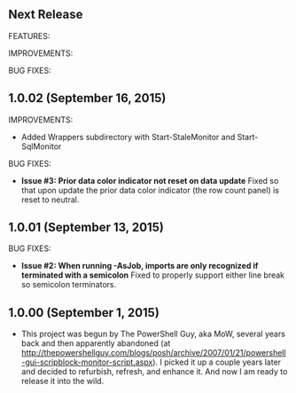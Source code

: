 ## Next Release

FEATURES:

IMPROVEMENTS:

BUG FIXES:


## 1.0.02 (September 16, 2015)

IMPROVEMENTS:
  - Added Wrappers subdirectory with Start-StaleMonitor and Start-SqlMonitor

BUG FIXES:
  - **Issue #3: Prior data color indicator not reset on data update**
    Fixed so that upon update the prior data color indicator (the row count panel) is reset to neutral.


## 1.0.01 (September 13, 2015)

BUG FIXES:
  - **Issue #2: When running -AsJob, imports are only recognized if terminated with a semicolon**
    Fixed to properly support either line break so semicolon terminators.


## 1.0.00 (September 1, 2015)

  - This project was begun by The PowerShell Guy, aka MoW, several years back and then apparently abandoned
    (at http://thepowershellguy.com/blogs/posh/archive/2007/01/21/powershell-gui-scripblock-monitor-script.aspx).
    I picked it up a couple years later and decided to refurbish, refresh, and enhance it.
	And now I am ready to release it into the wild.
